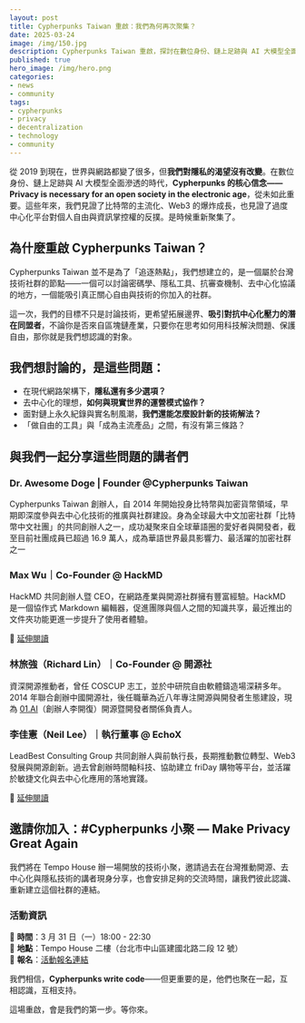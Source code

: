```yaml
---
layout: post
title: Cypherpunks Taiwan 重啟：我們為何再次聚集？
date: 2025-03-24
image: /img/150.jpg
description: Cypherpunks Taiwan 重啟，探討在數位身份、鏈上足跡與 AI 大模型全面滲透的時代，如何保護隱私與自由。
published: true
hero_image: /img/hero.png
categories:
- news
- community
tags:
- cypherpunks
- privacy
- decentralization
- technology
- community
---
```


從 2019 到現在，世界與網路都變了很多，但**我們對隱私的渴望沒有改變**。在數位身份、鏈上足跡與 AI 大模型全面滲透的時代，**Cypherpunks 的核心信念——Privacy is necessary for an open society in the electronic age**，從未如此重要。這些年來，我們見證了比特幣的主流化、Web3 的爆炸成長，也見證了過度中心化平台對個人自由與資訊掌控權的反撲。是時候重新聚集了。

## 為什麼重啟 Cypherpunks Taiwan？

Cypherpunks Taiwan 並不是為了「追逐熱點」，我們想建立的，是一個屬於台灣技術社群的節點——一個可以討論密碼學、隱私工具、抗審查機制、去中心化協議的地方，一個能吸引真正關心自由與技術的你加入的社群。

這一次，我們的目標不只是討論技術，更希望拓展邊界、**吸引對抗中心化壓力的潛在同盟者**，不論你是否來自區塊鏈產業，只要你在思考如何用科技解決問題、保護自由，那你就是我們想認識的對象。

## 我們想討論的，是這些問題：

* 在現代網路架構下，**隱私還有多少選項？**
* 去中心化的理想，**如何與現實世界的運營模式協作？**
* 面對鏈上永久紀錄與實名制風潮，**我們還能怎麼設計新的技術解法？**
* 「做自由的工具」與「成為主流產品」之間，有沒有第三條路？

## 與我們一起分享這些問題的講者們

### Dr. Awesome Doge | Founder @Cypherpunks Taiwan

Cypherpunks Taiwan 創辦人，自 2014 年開始投身比特幣與加密貨幣領域，早期即深度參與去中心化技術的推廣與社群建設。身為全球最大中文加密社群「比特幣中文社團」的共同創辦人之一，成功凝聚來自全球華語圈的愛好者與開發者，截至目前社團成員已超過 16.9 萬人，成為華語世界最具影響力、最活躍的加密社群之一

### Max Wu｜Co-Founder @ HackMD

HackMD 共同創辦人暨 CEO，在網路產業與開源社群擁有豐富經驗。HackMD 是一個協作式 Markdown 編輯器，促進團隊與個人之間的知識共享，最近推出的文件夾功能更進一步提升了使用者體驗。

🔗 [延伸閱讀](https://hackmd.io/@MaxWu/HackMD-and-open-source)

### 林旅強（Richard Lin）｜Co-Founder @ 開源社

資深開源推動者，曾任 COSCUP 志工，並於中研院自由軟體鑄造場深耕多年。2014 年聯合創辦中國開源社，後任職華為近八年專注開源與開發者生態建設，現為 [01.AI](http://01.AI)（創辦人李開復）開源暨開發者關係負責人。

### 李佳憲（Neil Lee）｜執行董事 @ EchoX

LeadBest Consulting Group 共同創辦人與前執行長，長期推動數位轉型、Web3 發展與開源創新。過去曾創辦時間軸科技、協助建立 friDay 購物等平台，並活躍於敏捷文化與去中心化應用的落地實踐。

🔗 [延伸閱讀](https://www.facebook.com/chiahsienl)

## 邀請你加入：#Cypherpunks 小聚 — Make Privacy Great Again

我們將在 Tempo House 辦一場開放的技術小聚，邀請過去在台灣推動開源、去中心化與隱私技術的講者現身分享，也會安排足夠的交流時間，讓我們彼此認識、重新建立這個社群的連結。

### 活動資訊

📅 **時間**：3 月 31 日（一）18:00 - 22:30  
📍 **地點**：Tempo House 二樓（台北市中山區建國北路二段 12 號）  
🔗 **報名**：[活動報名連結](https://www.meetup.com/taipei-bitcoin-meetup-group/events/306823746/)

我們相信，**Cypherpunks write code**——但更重要的是，他們也聚在一起，互相認識，互相支持。

這場重啟，會是我們的第一步。等你來。
